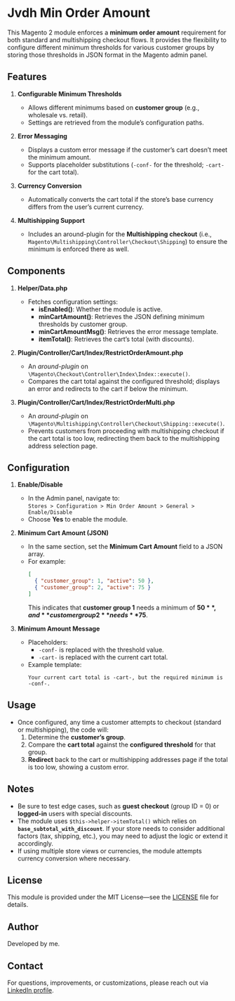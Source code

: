 # Jvdh Min Order Amount

This Magento 2 module enforces a **minimum order amount** requirement for both standard and multishipping checkout flows. It provides the flexibility to configure different minimum thresholds for various customer groups by storing those thresholds in JSON format in the Magento admin panel.

## Features
1. **Configurable Minimum Thresholds**  
   - Allows different minimums based on **customer group** (e.g., wholesale vs. retail).
   - Settings are retrieved from the module’s configuration paths.

2. **Error Messaging**  
   - Displays a custom error message if the customer’s cart doesn’t meet the minimum amount.  
   - Supports placeholder substitutions (`-conf-` for the threshold; `-cart-` for the cart total).

3. **Currency Conversion**  
   - Automatically converts the cart total if the store’s base currency differs from the user’s current currency.

4. **Multishipping Support**  
   - Includes an around-plugin for the **Multishipping checkout** (i.e., `Magento\Multishipping\Controller\Checkout\Shipping`) to ensure the minimum is enforced there as well.

## Components

1. **Helper/Data.php**  
   - Fetches configuration settings:
     - **isEnabled()**: Whether the module is active.  
     - **minCartAmount()**: Retrieves the JSON defining minimum thresholds by customer group.  
     - **minCartAmountMsg()**: Retrieves the error message template.  
     - **itemTotal()**: Retrieves the cart’s total (with discounts).

2. **Plugin/Controller/Cart/Index/RestrictOrderAmount.php**  
   - An *around-plugin* on `\Magento\Checkout\Controller\Index\Index::execute()`.  
   - Compares the cart total against the configured threshold; displays an error and redirects to the cart if below the minimum.

3. **Plugin/Controller/Cart/Index/RestrictOrderMulti.php**  
   - An *around-plugin* on `\Magento\Multishipping\Controller\Checkout\Shipping::execute()`.  
   - Prevents customers from proceeding with multishipping checkout if the cart total is too low, redirecting them back to the multishipping address selection page.

## Configuration

1. **Enable/Disable**  
   - In the Admin panel, navigate to:  
     `Stores > Configuration > Min Order Amount > General > Enable/Disable`  
   - Choose **Yes** to enable the module.

2. **Minimum Cart Amount (JSON)**  
   - In the same section, set the **Minimum Cart Amount** field to a JSON array.  
   - For example:  
     ```json
     [
       { "customer_group": 1, "active": 50 },
       { "customer_group": 2, "active": 75 }
     ]
     ```
     This indicates that **customer group 1** needs a minimum of **$50**, and **customer group 2** needs **$75**.

3. **Minimum Amount Message**  
   - Placeholders:
     - `-conf-` is replaced with the threshold value.  
     - `-cart-` is replaced with the current cart total.  
   - Example template:  
     ```text
     Your current cart total is -cart-, but the required minimum is -conf-.
     ```

## Usage
- Once configured, any time a customer attempts to checkout (standard or multishipping), the code will:
  1. Determine the **customer’s group**.
  2. Compare the **cart total** against the **configured threshold** for that group.
  3. **Redirect** back to the cart or multishipping addresses page if the total is too low, showing a custom error.

## Notes
- Be sure to test edge cases, such as **guest checkout** (group ID = 0) or **logged-in** users with special discounts.
- The module uses `$this->helper->itemTotal()` which relies on **`base_subtotal_with_discount`**. If your store needs to consider additional factors (tax, shipping, etc.), you may need to adjust the logic or extend it accordingly.
- If using multiple store views or currencies, the module attempts currency conversion where necessary.

## License
This module is provided under the MIT License—see the [LICENSE](./LICENSE) file for details.

## Author
Developed by me.

## Contact
For questions, improvements, or customizations, please reach out via [LinkedIn profile](https://www.linkedin.com/in/jonasvdh/).